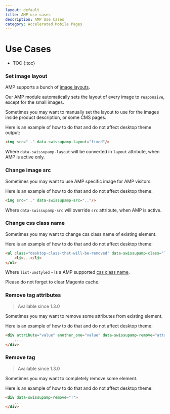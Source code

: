 ```yaml
---
layout: default
title: AMP use cases
description: AMP Use Cases
category: Accelerated Mobile Pages
---
```


# Use Cases

* TOC
{:toc}

### Set image layout

AMP supports a bunch of
[image layouts](https://www.ampproject.org/docs/reference/components/amp-img).

Our AMP module automatically sets the layout of every image to `responsive`,
except for the small images.

Sometimes you may want to manually set the layout to use for the images inside
product description, or some CMS pages.

Here is an example of how to do that and do not affect desktop theme output:

```html
<img src=".." data-swissupamp-layout="fixed"/>
```

Where `data-swissupamp-layout` will be converted in `layout` attribute, when AMP is
active only.

### Change image src

Sometimes you may want to use AMP specific image for AMP visitors.

Here is an example of how to do that and do not affect desktop theme:

```html
<img src=".." data-swissupamp-src=".."/>
```

Where `data-swissupamp-src` will override `src` attribute, when AMP is active.

### Change css class name

Sometimes you may want to change css class name of existing element.

Here is an example of how to do that and do not affect desktop theme:

```html
<ul class="desktop-class-that-will-be-removed" data-swissupamp-class="list-unstyled">
    <li>...</li>
</ul>
```

Where `list-unstyled` - is a AMP supported
[css class name](/m2/extensions/amp/customization/css-helpers/).

Please do not forget to clear Magento cache.

### Remove tag attributes

> Available since 1.3.0

Sometimes you may want to remove some attributes from existing element.

Here is an example of how to do that and do not affect desktop theme:

```html
<div attribute="value" another_one="value" data-swissupamp-remove="attribute,another_one">
    ...
</div>
```

### Remove tag

> Available since 1.3.0

Sometimes you may want to completely remove some element.

Here is an example of how to do that and do not affect desktop theme:

```html
<div data-swissupamp-remove="!">
    ...
</div>
```
